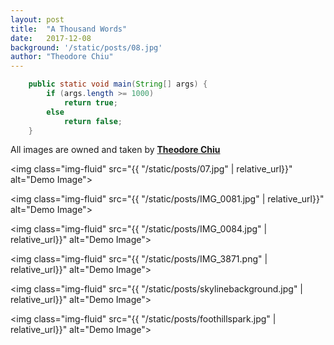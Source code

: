 ```yaml
---
layout: post
title:  "A Thousand Words"
date:   2017-12-08 
background: '/static/posts/08.jpg'
author: "Theodore Chiu"
---
```


```java
    public static void main(String[] args) {
        if (args.length >= 1000)
            return true;
        else 
            return false; 
    }
```
All images are owned and taken by **[Theodore Chiu](#)**

<img class="img-fluid" src="{{ "/static/posts/07.jpg" | relative_url}}" alt="Demo Image">
 
<img class="img-fluid" src="{{ "/static/posts/IMG_0081.jpg" | relative_url}}" alt="Demo Image">
 
<img class="img-fluid" src="{{ "/static/posts/IMG_0084.jpg" | relative_url}}" alt="Demo Image">

<img class="img-fluid" src="{{ "/static/posts/IMG_3871.png" | relative_url}}" alt="Demo Image">
 
<img class="img-fluid" src="{{ "/static/posts/skylinebackground.jpg" | relative_url}}" alt="Demo Image">
 
<img class="img-fluid" src="{{ "/static/posts/foothillspark.jpg" | relative_url}}" alt="Demo Image">

